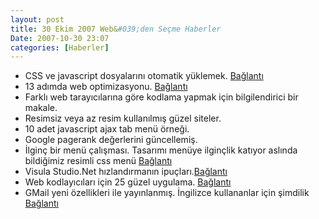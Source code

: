```yaml
---
layout: post
title: 30 Ekim 2007 Web&#039;den Seçme Haberler
Date: 2007-10-30 23:07
categories: [Haberler]
---
```


-   CSS ve javascript dosyalarını otomatik yüklemek. [Bağlantı][]
-   13 adımda web optimizasyonu. [Bağlantı][1]
-   Farklı web tarayıcılarına göre kodlama yapmak için bilgilendirici
    bir makale.
-   Resimsiz veya az resim kullanılmış güzel siteler.
-   10 adet javascript ajax tab menü örneği.
-   Google pagerank değerlerini güncellemiş.
-   İlginç bir menü çalışması. Tasarımı menüye ilginçlik katıyor aslında
    bildiğimiz resimli css menü [Bağlantı][5]
-   Visula Studio.Net hızlandırmanın ipuçları.[Bağlantı][6]
-   Web kodlayıcıları için 25 güzel uygulama. [Bağlantı][7]
-   GMail yeni özellikleri ile yayınlanmış. İngilizce kullananlar için
    şimdilik [Bağlantı][8]


  [Bağlantı]: http://www.javascriptkit.com/javatutors/loadjavascriptcss.shtml
    "css ve javascript otomatik olarak yüklemek"
  [1]: http://www.sitepoint.com/article/web-site-optimization-steps
    "web optimizasyonu"
  [5]: http://www.webdesignerwall.com/tutorials/advanced-css-menu/
    "Bağlantı"
  [6]: http://dotnettipoftheday.org/tips/speedup_visual_studio.aspx
    "vs.net"
  [7]: http://tutorialblog.org/25-code-snippets-for-web-designers-part7/
    "Bağlantı"
  [8]: http://googlesystem.blogspot.com/2007/10/gmails-new-version-is-now-available.html
    "Gmail yenilendi"
